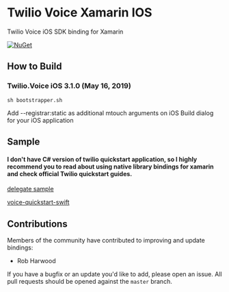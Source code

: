 # Twilio Voice Xamarin IOS

Twilio Voice iOS SDK binding for Xamarin

[![NuGet][nuget-img]][nuget-link]

[nuget-img]: https://img.shields.io/badge/nuget-3.1.0-blue.svg
[nuget-link]: https://www.nuget.org/packages/Twilio.Voice.iOS.XamarinBinding

## How to Build

### Twilio.Voice iOS 3.1.0 (May 16, 2019)
```
sh bootstrapper.sh
```

Add --registrar:static as additional mtouch arguments on iOS Build dialog for your iOS application

## Sample

####  I don't have C# version of twilio quickstart application, so I highly recommend you to read about using native library bindings for xamarin and check official Twilio quickstart guides.

[delegate sample](sample)

[voice-quickstart-swift](https://github.com/twilio/voice-quickstart-swift)

## Contributions

Members of the community have contributed to improving and update bindings:

- Rob Harwood

If you have a bugfix or an update you'd like to add, please open an issue. 
All pull requests should be opened against the `master` branch.

